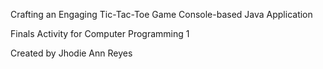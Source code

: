 Crafting an Engaging Tic-Tac-Toe Game Console-based Java Application

Finals Activity for Computer Programming 1

Created by Jhodie Ann Reyes 
